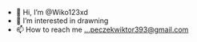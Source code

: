 - 👋 Hi, I’m @Wiko123xd
- 👀 I’m interested in drawning
- 📫 How to reach me ...peczekwiktor393@gmail.com 

<!---
Wiko123xd/Wiko123xd is a ✨ special ✨ repository because its `README.md` (this file) appears on your GitHub profile.
You can click the Preview link to take a look at your changes.
--->
